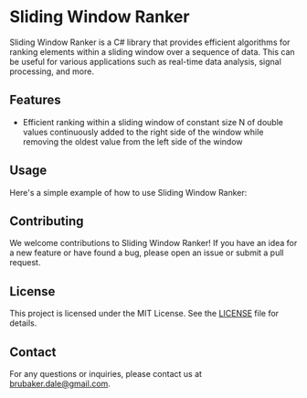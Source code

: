 # Sliding Window Ranker

Sliding Window Ranker is a C# library that provides efficient algorithms for ranking elements within a sliding window
over a sequence of data. This can be useful for various applications such as real-time data analysis, signal processing,
and more.

## Features

- Efficient ranking within a sliding window of constant size N of double values continuously added to the right side of
  the window while removing the oldest value from the left side of the window

## Usage

Here's a simple example of how to use Sliding Window Ranker:

## Contributing

We welcome contributions to Sliding Window Ranker! If you have an idea for a new feature or have found a bug, please
open an issue or submit a pull request.

## License

This project is licensed under the MIT License. See the [LICENSE](LICENSE) file for details.

## Contact

For any questions or inquiries, please contact us at [brubaker.dale@gmail.com](mailto:brubaker.dale@gmail.com).
